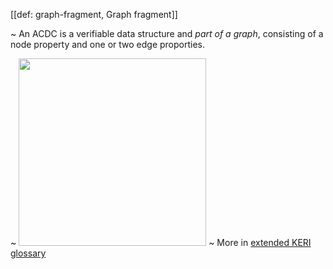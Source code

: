 [[def: graph-fragment, Graph fragment]]

~ An ACDC is a verifiable data structure and _part of a graph_, consisting of a node property and one or two edge proporties.

~ <img src="https://hackmd.io/_uploads/r1KDqKxzj.png" width="300" />
~ More in <a href="https://weboftrust.github.io/WOT-terms/docs/glossary/graph-fragment">extended KERI glossary</a>
